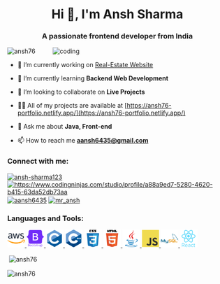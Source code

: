 <h1 align="center">Hi 👋, I'm Ansh Sharma</h1>
<h3 align="center">A passionate frontend developer from India</h3>
<img align="right" alt="coding" width="400" src="https://cdn.dribbble.com/users/2131993/screenshots/4948736/thoughtworks-gif_dribbble.gif">
<p align="left"> <img src="https://komarev.com/ghpvc/?username=ansh76&label=Profile%20views&color=0e75b6&style=flat" alt="ansh76" /> </p>

- 🔭 I’m currently working on [Real-Estate Website](https://home-town.netlify.app/)

- 🌱 I’m currently learning **Backend Web Development**

- 👯 I’m looking to collaborate on **Live Projects**

- 👨‍💻 All of my projects are available at [https://ansh76-portfolio.netlify.app/](https://ansh76-portfolio.netlify.app/)

- 💬 Ask me about **Java, Front-end**

- 📫 How to reach me **aansh6435@gmail.com**

<h3 align="left">Connect with me:</h3>
<p align="left">
<a href="https://linkedin.com/in/ansh-sharma123" target="blank"><img align="center" src="https://raw.githubusercontent.com/rahuldkjain/github-profile-readme-generator/master/src/images/icons/Social/linked-in-alt.svg" alt="ansh-sharma123" height="30" width="40" /></a>
<a href="https://www.codechef.com/users/https://www.codingninjas.com/studio/profile/a88a9ed7-5280-4620-b415-63da52db73aa" target="blank"><img align="center" src="https://cdn.jsdelivr.net/npm/simple-icons@3.1.0/icons/codechef.svg" alt="https://www.codingninjas.com/studio/profile/a88a9ed7-5280-4620-b415-63da52db73aa" height="30" width="40" /></a>
<a href="https://www.hackerrank.com/aansh6435" target="blank"><img align="center" src="https://raw.githubusercontent.com/rahuldkjain/github-profile-readme-generator/master/src/images/icons/Social/hackerrank.svg" alt="aansh6435" height="30" width="40" /></a>
<a href="https://www.leetcode.com/mr_ansh" target="blank"><img align="center" src="https://raw.githubusercontent.com/rahuldkjain/github-profile-readme-generator/master/src/images/icons/Social/leet-code.svg" alt="mr_ansh" height="30" width="40" /></a>
</p>

<h3 align="left">Languages and Tools:</h3>
<p align="left"> <a href="https://aws.amazon.com" target="_blank" rel="noreferrer"> <img src="https://raw.githubusercontent.com/devicons/devicon/master/icons/amazonwebservices/amazonwebservices-original-wordmark.svg" alt="aws" width="40" height="40"/> </a> <a href="https://getbootstrap.com" target="_blank" rel="noreferrer"> <img src="https://raw.githubusercontent.com/devicons/devicon/master/icons/bootstrap/bootstrap-plain-wordmark.svg" alt="bootstrap" width="40" height="40"/> </a> <a href="https://www.cprogramming.com/" target="_blank" rel="noreferrer"> <img src="https://raw.githubusercontent.com/devicons/devicon/master/icons/c/c-original.svg" alt="c" width="40" height="40"/> </a> <a href="https://www.w3schools.com/cpp/" target="_blank" rel="noreferrer"> <img src="https://raw.githubusercontent.com/devicons/devicon/master/icons/cplusplus/cplusplus-original.svg" alt="cplusplus" width="40" height="40"/> </a> <a href="https://www.w3schools.com/css/" target="_blank" rel="noreferrer"> <img src="https://raw.githubusercontent.com/devicons/devicon/master/icons/css3/css3-original-wordmark.svg" alt="css3" width="40" height="40"/> </a> <a href="https://www.w3.org/html/" target="_blank" rel="noreferrer"> <img src="https://raw.githubusercontent.com/devicons/devicon/master/icons/html5/html5-original-wordmark.svg" alt="html5" width="40" height="40"/> </a> <a href="https://www.java.com" target="_blank" rel="noreferrer"> <img src="https://raw.githubusercontent.com/devicons/devicon/master/icons/java/java-original.svg" alt="java" width="40" height="40"/> </a> <a href="https://developer.mozilla.org/en-US/docs/Web/JavaScript" target="_blank" rel="noreferrer"> <img src="https://raw.githubusercontent.com/devicons/devicon/master/icons/javascript/javascript-original.svg" alt="javascript" width="40" height="40"/> </a> <a href="https://www.mysql.com/" target="_blank" rel="noreferrer"> <img src="https://raw.githubusercontent.com/devicons/devicon/master/icons/mysql/mysql-original-wordmark.svg" alt="mysql" width="40" height="40"/> </a> <a href="https://reactjs.org/" target="_blank" rel="noreferrer"> <img src="https://raw.githubusercontent.com/devicons/devicon/master/icons/react/react-original-wordmark.svg" alt="react" width="40" height="40"/> </a> </p>

<p>&nbsp;<img align="center" src="https://github-readme-stats.vercel.app/api?username=ansh76&show_icons=true&locale=en" alt="ansh76" /></p>

<p><img align="center" src="https://github-readme-streak-stats.herokuapp.com/?user=ansh76&" alt="ansh76" /></p>
